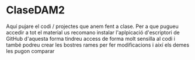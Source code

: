 # ClaseDAM2

Aquí pujare el codi / projectes que anem fent a clase. Per a que pugueu accedir a tot el material us recomano instalar l'aplpicació d'escriptori de GitHub d'aquesta forma tindreu access de forma molt sensilla al codi i també podreu crear les bostres rames per fer modificacions i així els demes les pugon comparar
